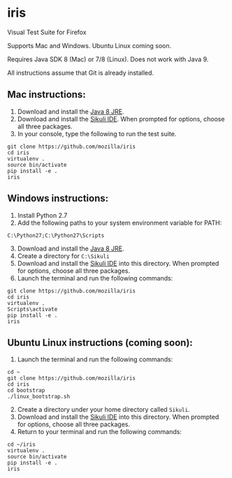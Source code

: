 # iris
Visual Test Suite for Firefox

Supports Mac and Windows. Ubuntu Linux coming soon.

Requires Java SDK 8 (Mac) or 7/8 (Linux). Does not work with Java 9.

All instructions assume that Git is already installed.

## Mac instructions:

1. Download and install the [Java 8 JRE](http://www.oracle.com/technetwork/java/javase/downloads/jre8-downloads-2133155.html
).
2. Download and install the [Sikuli IDE](https://launchpad.net/sikuli/sikulix/1.1.1/+download/sikulixsetup-1.1.1.jar). When prompted for options, choose all three packages.
3. In your console, type the following to run the test suite.
```
git clone https://github.com/mozilla/iris
cd iris
virtualenv .
source bin/activate
pip install -e .
iris
````

## Windows instructions:

1. Install Python 2.7
2. Add the following paths to your system environment variable for PATH:
```
C:\Python27;C:\Python27\Scripts
```
3. Download and install the [Java 8 JRE](http://www.oracle.com/technetwork/java/javase/downloads/jre8-downloads-2133155.html
).
4. Create a directory for ```C:\Sikuli```
5. Download and install the [Sikuli IDE](https://launchpad.net/sikuli/sikulix/1.1.1/+download/sikulixsetup-1.1.1.jar) into this directory. When prompted for options, choose all three packages.
6. Launch the terminal and run the following commands:
```
git clone https://github.com/mozilla/iris
cd iris
virtualenv .
Scripts\activate
pip install -e .
iris
```

## Ubuntu Linux instructions (coming soon):
1. Launch the terminal and run the following commands:
```
cd ~
git clone https://github.com/mozilla/iris
cd iris
cd bootstrap
./linux_bootstrap.sh
```
2. Create a directory under your home directory called `Sikuli`.
3. Download and install the [Sikuli IDE](https://launchpad.net/sikuli/sikulix/1.1.1/+download/sikulixsetup-1.1.1.jar) into this directory. When prompted for options, choose all three packages.
4. Return to your terminal and run the following commands:
```
cd ~/iris
virtualenv .
source bin/activate
pip install -e .
iris
```
    
